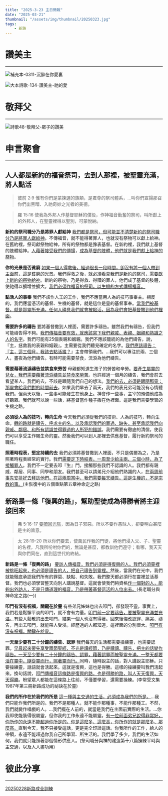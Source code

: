 ```yaml
---
title: "2025-3-23 主日簡報"
date: "2025-03-21"
thumbnail: "/assets/img/thumbnail/20250323.jpg"
tags:
    - 新路
---
```


# 讚美主
___

![補充本-0311-沉醉在你愛裏](/assets/img/hymns/hymn-supplement-311.jpg "補充本-0311-沉醉在你愛裏")

![大本詩歌-134-讚美主-祂的愛](/assets/img/hymns/hymn-134.jpg "大本詩歌-134-讚美主-祂的愛")

# 敬拜父
___

![詩歌48-敬拜父-眾子的讚美](/assets/img/hymns/hymn-48.jpg "詩歌48-敬拜父-眾子的讚美")

# 申言聚會
___

## 人人都是新約的福音祭司，去到人那裡，被聖靈充滿，將人點活

> 彼前 2:9 惟有你們是蒙揀選的族類，是君尊的祭司體系，…叫你們宣揚那召你們出黑暗、入祂奇妙之光者的美德。

> 羅 15:16 使我為外邦人作基督耶穌的僕役，作神福音勤奮的祭司，叫所獻上的外邦人，在聖靈裡得以聖別，可蒙悅納。

**新約的祭司職分乃是將罪人獻給神** <u>我們都是祭司，但可能並不清楚新約的祭司職分乃是將罪人獻給神</u>。不傳福音，就不能得著罪人，也就沒有祭物可以獻上給神。在舊約裡，祭司獻祭物給神，所有的祭物都是豫表基督。在新約裡，我們獻上基督的肢體給神。<u>人</u><u>藉</u><u>著接受我們的傳揚</u>，<u>成為基督的肢體，他們就是我們獻上給神的祭物</u>。

**你的光景是否貧窮** <u>如果一個人得救</u><u>後</u><u>，經過很長一段時間，卻沒有將一個人帶到主面前，這是貧窮的光景</u>。我們得救之後，就<u>必須看見我們是新約的祭司，需要獻上新約的祭物給神</u>。新約的祭物，乃是得救、得贖的罪人，他們成了基督的肢體，使祂得以擴增並擴大。<u>我們必須作福音的祭司，以生機的方式傳揚福音。</u>

**點活人的事奉** 我們不該作人工的工作，我們不應當用人為的技巧事奉主。相反的，我們應當憑活的基督、生機的基督，就是這位是靈的基督事奉。<u>當我們被基督，就是那靈所充滿，任何人碰見我們就會被點活，因為我們會把基督撒到他們裡面</u>。

**需要許多的禱告** 要將基督撒到人裡面，需要許多禱告。雖然我們有禱告，但我們可能禱告得不夠。<u>我們傳福音要有效，就應該寫下我們親戚、表親、姻親和熟識之人的名字</u>。我們可能有25個表親和姻親。我們不應該籠統的為他們禱告，說，『主，拯救我的表親和姻親』。主需要從我們聽見確定的名字。<u>我們應該禱告：『主，這三個月，我該去點活誰？</u>』主會帶領我們。…我們可以專注於兩、三個人，晝夜為他們禱告。有時可能需要禁食，流淚為他們禱告。

**需要藉著流淚禱告並禁食來勞苦** 母親都知道生孩子的勞苦和辛勞。<u>要產生屬靈的兒女，我們需要藉著流淚禱告並禁食來勞苦</u>。也許經過一個月的禱告，我們會前去看望某人。我們的去，不該是跟隨我們自己的想法。<u>我們的去，必須是跟隨那靈</u><u>；</u><u>那靈會給我們對的時間前去</u>。如果我們早去了兩天，我們的表兄弟可能沒有心情聽我們。但兩天以後，一些事可能發生在他身上。神會作一些事，主宰的預備他成為好聽眾。我們就可以說一些話，將基督當作種子撒在他裡面。這是我們需要學習的生機之路。

**必須從人為的技巧，轉向生命** 今天我們必須從我們的技術、人為的技巧，轉向生命。<u>轉的路就是禱告，呼求主的名，以及承認我們的罪過、缺失，甚至承認我們向親戚、鄰居、和所有認識並得罪過的人所犯的錯誤</u>。我們需要有徹底的清償，使我們可以享受主作賜生命的靈。然後我們可以到人那裡去供應基督，履行新約祭司的職任。

**照著時程表，堅定持續的去** 我們必須將基督撒到人裡面，不只是偶爾為之，乃是照著時程表經常的實行。我們<u>需要定下時程表，一周至少給主兩、三個小時，為了接觸罪人</u>。我們不一定要去叩『生』門，接觸那些我們不認識的人。我們都有親戚、鄰居、同事、同學和朋友。我們甚至可以請弟兄介紹他們熟識的人，<u>在兩周前事先安排好去拜訪他們</u><u>。</u><u>在這兩周當中，我們需要每天禱告</u><u>。</u><u>這是生機的，不是宗教的事</u><u>。</u>(主恢復中的五個重點第五章神命定之路)

## 新路是一條「復興的路」，幫助聖徒成為得勝者將主迎接回來

> 弗 5:16-17 <u>要贖回光陰</u>，因為日子邪惡。所以不要作愚昧人，卻要明白甚麼是主的旨意。

> 太 28:19-20 所以你們要去，使萬民作我的門徒，將他們浸入父、子、聖靈的名裡，凡我所吩咐你們的，無論是甚麼，都教訓他們遵守；看哪，我天天與你們同在，直到這世代的終結。

**新路是一條「復興的路」** <u>要訪人傳福音，我們必須是得復興的人。我們必須</u><u>靈裡被挑旺</u><u>起來，也必須是禱告的人，把自己禱告</u><u>到靈裡</u><u>。</u>然後，當我們在光中，我們就能徹底承認我們所有的罪惡、缺點、和失敗。我們整天都必須行在靈裡並活基督。我們也必須學習整天向別人講說基督。這就會使我們夠資格<u>作一個對的人，能夠出外訪人，不是只傳道理的福音，乃是帶著基督</u><u>這活的人</u><u>位出去。</u>(長老職分與神命定之路(一))

**叩門有沒有祝福，關鍵在於靈** 有些弟兄姊妹也出去叩門，卻發現不靈。事實上，我們若是鬆懈平淡的叩門，就不會有力量。<u>叩門前一定要禱告，要被聖靈充滿並充溢。</u>有些人鬆散的出去叩門，結果一個人也沒有得著。回來後悔改認罪、痛哭、禱告，再出去叩門，就能帶人受浸。經歷過的人都知道，這裡面的分別很大。<u>叩門有沒有祝福，關鍵在於靈。</u>

**一天至少要有二十分鐘的禱告、認罪** 我們每天的生活都需要操練靈，也需要認罪。<u>早晨起來要先享受兩節聖經，不光是讀經節，乃是禱讀、禱告，把主的話變作禱告。一天至少要有二十分鐘的禱告、認罪，藉著認罪而被聖靈充滿。一整天都要活在靈中，隨從靈而行，照著靈而行。</u>同時，隨時說主的話，對人講說主耶穌。只要操練靈，話語就會活起來。這就是復興，這也是得勝。這樣的操練要叫我們活起來。換句話說，<u>叩門傳福音這條路是復興的路，也是得勝的路，叫人天天復興，天天得勝</u>。盼望眾人都能在這條路上往前，不僅要學習，還需要操練。(李常受文集1987年第三冊新路成功的祕訣在於靈)

**我們的所作在於我們的所是** <u>這一種與主交通的生活，必須成為我們的所是。</u>…我們只能作我們所是的。我們不是那種人，就不能作那種事，不能作那種工。不然，我們就變作唱戲的人。…我們擺在人前的，就當是我們在主面前實際的生活。…你我即使能裝得很屬靈，但你我的工作永遠不能屬靈。<u>有一位前面弟兄說得非常好，你所作的永遠不能超過你所是的。你是這麼多、這麼高，你所作的就是那麼多、那麼高。</u>直到今天，我不只接受這話，更是完全印證這話。你我所作的工作，給人的帶領，永遠不能超過你我自己所學習、所生活的。我們學了多少，我們的生活如何，我們就只能照著那個情形供應人。(祭司職分與神的建造第十八篇操練平時與主交通，以及人人盡功用)

# 彼此分享
___

<a href="../../assets/docs/20250228-NewWayEquippingTraining.pdf" download="20250228新路成全訓練.pdf">20250228新路成全訓練</a>

<object data="../../assets/docs/20250228-NewWayEquippingTraining.pdf" width="100%" height="1000" type='application/pdf'></object>